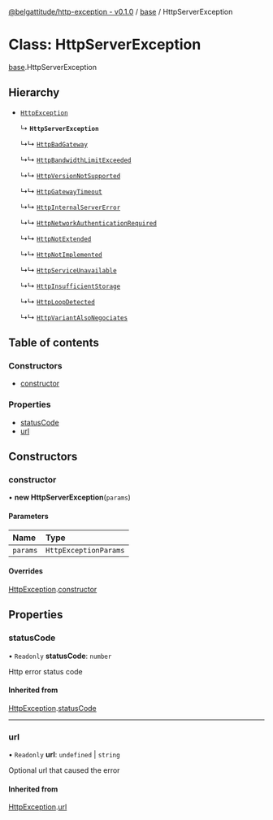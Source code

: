 [@belgattitude/http-exception - v0.1.0](../README.md) / [base](../modules/base.md) / HttpServerException

# Class: HttpServerException

[base](../modules/base.md).HttpServerException

## Hierarchy

- [`HttpException`](base.HttpException.md)

  ↳ **`HttpServerException`**

  ↳↳ [`HttpBadGateway`](server.HttpBadGateway.md)

  ↳↳ [`HttpBandwidthLimitExceeded`](server.HttpBandwidthLimitExceeded.md)

  ↳↳ [`HttpVersionNotSupported`](server.HttpVersionNotSupported.md)

  ↳↳ [`HttpGatewayTimeout`](server.HttpGatewayTimeout.md)

  ↳↳ [`HttpInternalServerError`](server.HttpInternalServerError.md)

  ↳↳ [`HttpNetworkAuthenticationRequired`](server.HttpNetworkAuthenticationRequired.md)

  ↳↳ [`HttpNotExtended`](server.HttpNotExtended.md)

  ↳↳ [`HttpNotImplemented`](server.HttpNotImplemented.md)

  ↳↳ [`HttpServiceUnavailable`](server.HttpServiceUnavailable.md)

  ↳↳ [`HttpInsufficientStorage`](server.HttpInsufficientStorage.md)

  ↳↳ [`HttpLoopDetected`](server.HttpLoopDetected.md)

  ↳↳ [`HttpVariantAlsoNegociates`](server.HttpVariantAlsoNegociates.md)

## Table of contents

### Constructors

- [constructor](base.HttpServerException.md#constructor)

### Properties

- [statusCode](base.HttpServerException.md#statuscode)
- [url](base.HttpServerException.md#url)

## Constructors

### constructor

• **new HttpServerException**(`params`)

#### Parameters

| Name     | Type                  |
| :------- | :-------------------- |
| `params` | `HttpExceptionParams` |

#### Overrides

[HttpException](base.HttpException.md).[constructor](base.HttpException.md#constructor)

## Properties

### statusCode

• `Readonly` **statusCode**: `number`

Http error status code

#### Inherited from

[HttpException](base.HttpException.md).[statusCode](base.HttpException.md#statuscode)

---

### url

• `Readonly` **url**: `undefined` \| `string`

Optional url that caused the error

#### Inherited from

[HttpException](base.HttpException.md).[url](base.HttpException.md#url)
